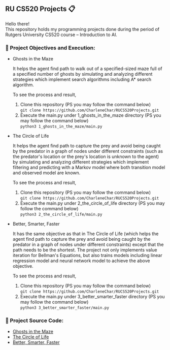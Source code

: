 ## RU CS520 Projects :clipboard:
Hello there!\
This repository holds my programming projects done during the period of Rutgers University CS520 course – Introduction to AI.


### :pushpin: Project Objectives and Execution:

* Ghosts in the Maze 

  It helps the agent find path to walk out of a specified-sized maze full of a specified number of ghosts by simulating and analyzing different strategies which implement search algorithms including A* search algorithm.
  
  To see the process and result,
    1. Clone this repository (PS you may follow the command below) \
  `git clone https://github.com/CharleneChar/RUCS520Projects.git`
    2. Execute the main.py under 1_ghosts_in_the_maze directory (PS you may follow the command below) \
  `python3 1_ghosts_in_the_maze/main.py`

* The Circle of Life

  It helps the agent find path to capture the prey and avoid being caught by the predator in a graph of nodes under different constraints (such as the predator's location or the prey's location is unknown to the agent) by simulating and analyzing different strategies which implement filtering and predicting with a Markov model where both transition model and observed model are known.
  
  To see the process and result,
    1. Clone this repository (PS you may follow the command below) \
  `git clone https://github.com/CharleneChar/RUCS520Projects.git`
    2. Execute the main.py under 2_the_circle_of_life directory (PS you may follow the command below) \
  `python3 2_the_circle_of_life/main.py`

* Better, Smarter, Faster

  It has the same objective as that in The Circle of Life (which helps the agent find path to capture the prey and avoid being caught by the predator in a graph of nodes under different constraints) except that the path needs to be the shortest. The project not only implements value iteration for Bellman's Equations, but also trains models including linear regression model and neural network model to achieve the above objective.

  To see the process and result,
    1. Clone this repository (PS you may follow the command below) \
  `git clone https://github.com/CharleneChar/RUCS520Projects.git`
    2. Execute the main.py under 3_better_smarter_faster directory (PS you may follow the command below) \
  `python3 3_better_smarter_faster/main.py`


### :pushpin: Project Source Code:
* [Ghosts in the Maze](https://github.com/CharleneChar/RUCS520Projects/blob/main/1_ghosts_in_the_maze/main.py)
* [The Circle of Life](https://github.com/CharleneChar/RUCS520Projects/blob/main/2_the_circle_of_life/main.py)
* [Better, Smarter, Faster](https://github.com/CharleneChar/RUCS520Projects/blob/main/3_better_smarter_faster/main.py)
